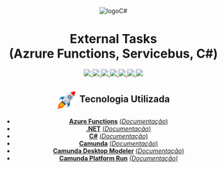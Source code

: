 <div align="center">
<img height="200px" src="https://camunda.com/wp-content/uploads/2020/07/camunda-logo-social-update.jpg" alt="logoC#" />
</div>
<h1 align="center">External Tasks<br>
(Azrure Functions, Servicebus, C#)</h1>


<div align="center">
  <p>
    <a href="">
      <img height="50" src="https://user-images.githubusercontent.com/57602117/211108014-33fac232-1fc8-4914-b06f-c4b83452a640.png">
    </a>     
    <a href="">
      <img height="50" src="https://user-images.githubusercontent.com/57602117/211107676-a7fe948f-1ebf-4fe3-b33b-51dfa77d089c.png" loading="lazy"/>
    </a>
    <a href="">
      <img height="50" src="https://encrypted-tbn0.gstatic.com/images?q=tbn:ANd9GcQ_7BUSHtcFk76HbyVo2uHja9qLaowmxyzAKw&usqp=CAU" loading="lazy"/>
    </a>
    <a href="">
      <img height="50" src="https://cdn.icon-icons.com/icons2/2415/PNG/512/csharp_original_logo_icon_146578.png" loading="lazy"/>
    </a>
    <a href="">
      <img height="50" src="https://camunda.com/wp-content/uploads/2020/12/Camunda-workflow-engine-gradient.png" loading="lazy"/>
    </a>
    <a href="">
      <img height="50" src="https://camunda.com/wp-content/uploads/2021/07/dmn.svg" loading="lazy"/>
    </a>
    <a href="">
      <img height="50" src="https://camunda.com/wp-content/uploads/2020/05/cockpit.svg" loading="lazy"/> 
    </a>  
  </p> 



  ## <img height="45px" align="center" src="https://github.com/OsZeressemos/zeroCommerce/blob/main/public/assets/readme/stockrocketgif.gif">    Tecnologia Utilizada

- [**Azure Functions**](https://azure.microsoft.com/pt-br/products/functions)    [(*Documentação*)](https://azure.microsoft.com/pt-br/products/functions#content-card-list-oc803c)
- [**.NET**](https://dotnet.microsoft.com/pt-br/)    [(*Documentação*)](https://learn.microsoft.com/pt-br/dotnet/?WT.mc_id=dotnet-35129-website)
- [**C#**](https://dotnet.microsoft.com/en-us/learn/csharp)    [(*Documentação*)](https://learn.microsoft.com/pt-br/dotnet/csharp/?WT.mc_id=dotnet-35129-website)
- [**Camunda**](https://camunda.com/)    [(*Documentação*)](https://docs.camunda.io/)
- [**Camunda Desktop Modeler**](https://camunda.com/download/modeler/)    [(*Documentação*)](https://docs.camunda.org/manual/latest/introduction/third-party-libraries/?__hstc=252030934.4ac1f27b1db0ceeb20f17898b27cf3ba.1673104365466.1673104365466.1673104365466.1&__hssc=252030934.11.1673104365467&__hsfp=1123496843)
- [**Camunda Platform Run**](https://camunda.com/download/)    [*(Documentação)*](https://docs.camunda.org/manual/latest/installation/full/)


<br> 
